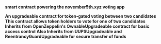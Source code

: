 **smart contract powering the november5th.xyz voting app**



**An upgradeable contract for token-gated voting between two candidates**
**This contract allows token holders to vote for one of two candidates**
**Inherits from OpenZeppelin's OwnableUpgradeable contract for basic access control**
**Also Inherits from UUPSUpgradeable and ReentrancyGuardUpgradeable for secure transfer of funds**